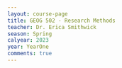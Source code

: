 ```yaml
---
layout: course-page
title: GEOG 502 - Research Methods
teacher: Dr. Erica Smithwick
season: Spring
calyear: 2023
year: YearOne
comments: true
---
```

